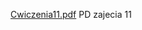 [Cwiczenia11.pdf](https://github.com/user-attachments/files/20505685/Cwiczenia11.pdf)
PD zajecia 11
